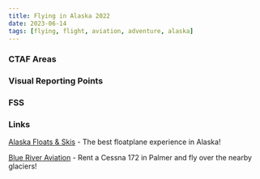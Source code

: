 ```yaml
---
title: Flying in Alaska 2022
date: 2023-06-14
tags: [flying, flight, aviation, adventure, alaska]
---
```


<script>
    import FlickrPhotoset from '$lib/components/FlickrPhotoset.svelte'
    import AdventureMap from '$lib/components/AdventureMap.svelte'

    const tracks = [
        { 
            filename: 'tracklog_20220821_paaq-paaq.kml', 
            startLabel: 'PAAQ',
            startIcon: 'flight'
        },
        { 
            filename: 'tracklog_20220821_paaq-paaq_2.kml', 
            startLabel: 'PAAQ',
            startIcon: 'flight'
        },
        { 
            filename: 'tracklog_20220823_paaq-paaq.kml', 
            startLabel: 'PAAQ',
            startIcon: 'flight'
        },
        { 
            filename: 'tracklog_20220827_ak8-ak8.kml', 
            startLabel: 'Day 1, Flight 1',
            startIcon: 'flight'
        },
        { 
            filename: 'tracklog_20220827_ak8-ak8_2.kml', 
            startLabel: 'Day 1, Flight 2',
            startIcon: 'flight'
        },
        { 
            filename: 'tracklog_20220828_ak8-ak8.kml', 
            startLabel: 'Day 2, Flight 1',
            startIcon: 'flight'
        },
        { 
            filename: 'tracklog_20220828_ak8-ak8_2.kml', 
            startLabel: 'Day 2, Flight 2',
            startIcon: 'flight'
        },
        { 
            filename: 'tracklog_20220829_ak8-ak8.kml', 
            startLabel: 'Day 3, Flight 1',
            startIcon: 'flight'
        },
        { 
            filename: 'tracklog_20220829_ak8-ak8_2.kml', 
            startLabel: 'Day 3, Flight 2',
            startIcon: 'flight'
        },
        { 
            filename: 'tracklog_20220829_ak8-ak8_3.kml', 
            startLabel: 'Day 3, Flight 3',
            startIcon: 'flight'
        },
        { 
            filename: 'tracklog_20220830_ak8-ak8.kml', 
            startLabel: 'Checkride, Part 1',
            startIcon: 'flight'
        },
        { 
            filename: 'tracklog_20220830_ak8-ak8_2.kml', 
            startLabel: 'Day 4, Flight 2',
            startIcon: 'flight'
        },
        { 
            filename: 'tracklog_20220830_ak8-ak8_3.kml', 
            startLabel: 'Checkride, Part 2',
            startIcon: 'flight'
        },
    ]

    const points = [
        {
            label: "Mom's Cabin",
            lat: 61.615759768335884, 
            lng: -149.57266027404367,
        },
        {
            label: "Larson Lake",
            lat: 62.34017612215627, 
            lng: -149.88976198681834,
        },
        {
            label: "Rockys Lakes",
            lat: 62.13961774752685, 
            lng: -150.25414680486332,
        },
        {
            label: "Fish Lake",
            lat: 62.25069539630341, 
            lng: -150.06692559621044,
        },
        {
            label: "Springer Stables",
            lat: 61.57177169203703,
            lng: -149.09123842818076
        },
        {
            label: "2005 Tudor Hills Court",
            lat: 61.17151450501391, 
            lng: -149.84452678241624,
        },
        {
            label: "2010 Tudor Hills Drive",
            lat: 61.17165979366806,
            lng: -149.8453142055231,
        },
        {
            label: "Colony Glacier",
            lat: 61.239444400000004,
            lng: -148.5075,
            type: "photo",
        },
        {
            label: "Knik Glacier",
            lng: -148.2986111,
            lat: 61.3675,
            type: "photo",
        },
        {
            label: "Matanuska Glacier",
            lng: -147.5811111,
            lat: 61.6558333,
            type: "photo",
        },
        {
            label: "Talkeetna Alaska Teleport",
            lat: 62.332909734155294, 
            lng: -150.03225988465874,
            type: "photo",
        }
    ]
</script>

<AdventureMap tracks={tracks} points={points} />

### CTAF Areas

### Visual Reporting Points

### FSS

### Links

[Alaska Floats & Skis](https://alaskafloats.com/) - The best floatplane experience in Alaska!

[Blue River Aviation](https://www.blueriveraviation.com/) - Rent a Cessna 172 in Palmer and fly over the nearby glaciers!

<FlickrPhotoset photoset_id="72177720301779365" />
